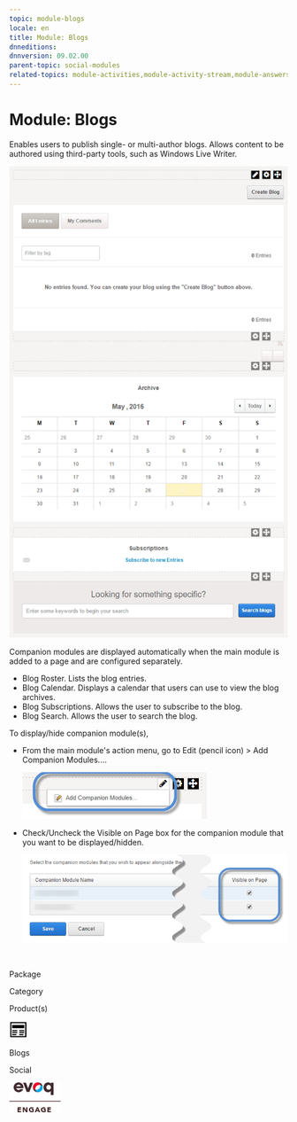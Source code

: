 ```yaml
---
topic: module-blogs
locale: en
title: Module: Blogs
dnneditions: 
dnnversion: 09.02.00
parent-topic: social-modules
related-topics: module-activities,module-activity-stream,module-answers,module-challenges,module-discussions,module-group-directory,module-group-spaces,module-ideas,module-journal,module-latest-challenges,module-leaderboard,module-member-directory,module-message-center,module-my-status,module-profile-dashboard,module-social-groups,module-related-content,module-social-events,module-social-sharing,module-user-badges,module-wiki
---
```


# Module: Blogs

Enables users to publish single- or multi-author blogs. Allows content to be authored using third-party tools, such as Windows Live Writer.

  

![Blogs module](/images/scr-module-Blogs.png)

  

Companion modules are displayed automatically when the main module is added to a page and are configured separately.

*   Blog Roster. Lists the blog entries.
*   Blog Calendar. Displays a calendar that users can use to view the blog archives.
*   Blog Subscriptions. Allows the user to subscribe to the blog.
*   Blog Search. Allows the user to search the blog.

To display/hide companion module(s),

*   From the main module's action menu, go to Edit (pencil icon) \> Add Companion Modules....  
    
    ![Edit (pencil icon) action menu > Add Companion Modules...](/images/scr-actionmenu-edit-addcompanionmodules.png)
    
      
    
*   Check/Uncheck the Visible on Page box for the companion module that you want to be displayed/hidden.  
    
    ![](/images/scr-companions-VisibleOnPage.png)
    
      
    

 

Package

Category

Product(s)

 ![icon](/images/ico-module-blogs.png) 

Blogs

Social

 ![Evoq Engage](/images/ico-evoq-engage.png)
